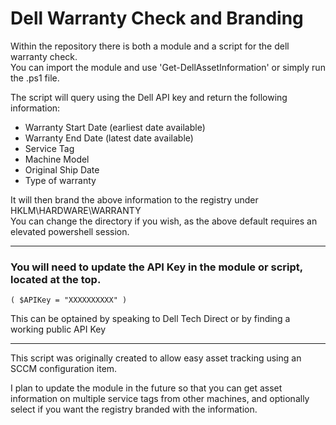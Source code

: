 # Dell Warranty Check and Branding


Within the repository there is both a module and a script for the dell warranty check.  
You can import the module and use 'Get-DellAssetInformation' or simply run the .ps1 file.

The script will query using the Dell API key and return the following information:

   * Warranty Start Date (earliest date available)  
   * Warranty End Date (latest date available)  
   * Service Tag  
   * Machine Model  
   * Original Ship Date  
   * Type of warranty  

It will then brand the above information to the registry under HKLM\HARDWARE\WARRANTY  
You can change the directory if you wish, as the above default requires an elevated powershell session.

___

### You will need to update the API Key in the module or script, located at the top.  
`( $APIKey = "XXXXXXXXXX" )`  

This can be optained by speaking to Dell Tech Direct or by finding a working public API Key

___

This script was originally created to allow easy asset tracking using an SCCM configuration item.

I plan to update the module in the future so that you can get asset information on multiple service tags from other machines, and optionally select if you want the registry branded with the information.

